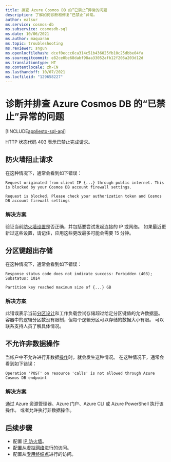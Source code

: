 ```yaml
---
title: 排查 Azure Cosmos DB 的“已禁止”异常的问题
description: 了解如何诊断和修复“已禁止”异常。
author: ealsur
ms.service: cosmos-db
ms.subservice: cosmosdb-sql
ms.date: 10/06/2021
ms.author: maquaran
ms.topic: troubleshooting
ms.reviewer: sngun
ms.openlocfilehash: dcef0eccc6ca314c51b436025fb10c25dbbe04fa
ms.sourcegitcommit: e82ce0be68dabf98aa33052afb12f205a203d12d
ms.translationtype: HT
ms.contentlocale: zh-CN
ms.lasthandoff: 10/07/2021
ms.locfileid: "129658227"
---
```

# <a name="diagnose-and-troubleshoot-azure-cosmos-db-forbidden-exceptions"></a>诊断并排查 Azure Cosmos DB 的“已禁止”异常的问题
[!INCLUDE[appliesto-sql-api](../includes/appliesto-sql-api.md)]

HTTP 状态代码 403 表示已禁止完成请求。

## <a name="firewall-blocking-requests"></a>防火墙阻止请求
在这种情况下，通常会看到如下错误：

```
Request originated from client IP {...} through public internet. This is blocked by your Cosmos DB account firewall settings.
```

```
Request is blocked. Please check your authorization token and Cosmos DB account firewall settings
```

### <a name="solution"></a>解决方案
验证当前[防火墙设置](../how-to-configure-firewall.md)是否正确，并包括要尝试发起连接的 IP 或网络。
如果最近更新过这些设置，请记住，应用这些更改最多可能会需要 15 分钟。

## <a name="partition-key-exceeding-storage"></a>分区键超出存储
在这种情况下，通常会看到如下错误：

```
Response status code does not indicate success: Forbidden (403); Substatus: 1014
```

```
Partition key reached maximum size of {...} GB
```

### <a name="solution"></a>解决方案
此错误表示当前[分区设计](../partitioning-overview.md#logical-partitions)和工作负载尝试存储超过给定分区键值的允许数据量。 容器中的逻辑分区数没有限制，但每个逻辑分区可以存储的数据大小有限。 可以联系支持人员了解具体情况。

## <a name="non-data-operations-are-not-allowed"></a>不允许非数据操作
当帐户中不允许进行非数据[操作](../how-to-restrict-user-data.md#disallow-the-execution-of-non-data-operations)时，就会发生这种情况。 在这种情况下，通常会看到如下错误：

```
Operation 'POST' on resource 'calls' is not allowed through Azure Cosmos DB endpoint
```

### <a name="solution"></a>解决方案
通过 Azure 资源管理器、Azure 门户、Azure CLI 或 Azure PowerShell 执行该操作。 或者允许执行非数据操作。

## <a name="next-steps"></a>后续步骤
* 配置 [IP 防火墙](../how-to-configure-firewall.md)。
* 配置从[虚拟网络](../how-to-configure-vnet-service-endpoint.md)进行的访问。
* 配置从[专用终结点](../how-to-configure-private-endpoints.md)进行的访问。
